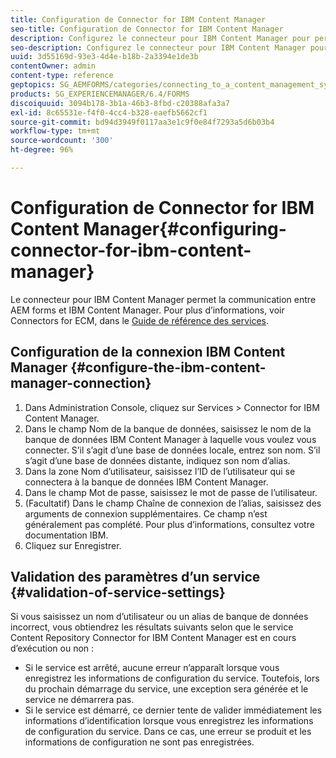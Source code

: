 ```yaml
---
title: Configuration de Connector for IBM Content Manager
seo-title: Configuration de Connector for IBM Content Manager
description: Configurez le connecteur pour IBM Content Manager pour permettre la communication entre AEM Forms et IBM Content Manager.
seo-description: Configurez le connecteur pour IBM Content Manager pour permettre la communication entre AEM Forms et IBM Content Manager.
uuid: 3d55169d-93e3-4d4e-b18b-2a3394e1de3b
contentOwner: admin
content-type: reference
geptopics: SG_AEMFORMS/categories/connecting_to_a_content_management_system
products: SG_EXPERIENCEMANAGER/6.4/FORMS
discoiquuid: 3094b178-3b1a-46b3-8fbd-c20388afa3a7
exl-id: 8c65531e-f4f0-4cc4-b328-eaefb5662cf1
source-git-commit: bd94d3949f0117aa3e1c9f0e84f7293a5d6b03b4
workflow-type: tm+mt
source-wordcount: '300'
ht-degree: 96%

---
```


# Configuration de Connector for IBM Content Manager{#configuring-connector-for-ibm-content-manager}

Le connecteur pour IBM Content Manager permet la communication entre AEM forms et IBM Content Manager. Pour plus d’informations, voir Connectors for ECM, dans le [Guide de référence des services](https://www.adobe.com/go/learn_aemforms_services_63).

## Configuration de la connexion IBM Content Manager {#configure-the-ibm-content-manager-connection}

1. Dans Administration Console, cliquez sur Services > Connector for IBM Content Manager.
1. Dans le champ Nom de la banque de données, saisissez le nom de la banque de données IBM Content Manager à laquelle vous voulez vous connecter. S’il s’agit d’une base de données locale, entrez son nom. S’il s’agit d’une base de données distante, indiquez son nom d’alias.
1. Dans la zone Nom d’utilisateur, saisissez l’ID de l’utilisateur qui se connectera à la banque de données IBM Content Manager.
1. Dans le champ Mot de passe, saisissez le mot de passe de l’utilisateur.
1. (Facultatif) Dans le champ Chaîne de connexion de l’alias, saisissez des arguments de connexion supplémentaires. Ce champ n’est généralement pas complété. Pour plus d’informations, consultez votre documentation IBM.
1. Cliquez sur Enregistrer.

## Validation des paramètres d’un service  {#validation-of-service-settings}

Si vous saisissez un nom d’utilisateur ou un alias de banque de données incorrect, vous obtiendrez les résultats suivants selon que le service Content Repository Connector for IBM Content Manager est en cours d’exécution ou non :

* Si le service est arrêté, aucune erreur n’apparaît lorsque vous enregistrez les informations de configuration du service. Toutefois, lors du prochain démarrage du service, une exception sera générée et le service ne démarrera pas.
* Si le service est démarré, ce dernier tente de valider immédiatement les informations d’identification lorsque vous enregistrez les informations de configuration du service. Dans ce cas, une erreur se produit et les informations de configuration ne sont pas enregistrées.
